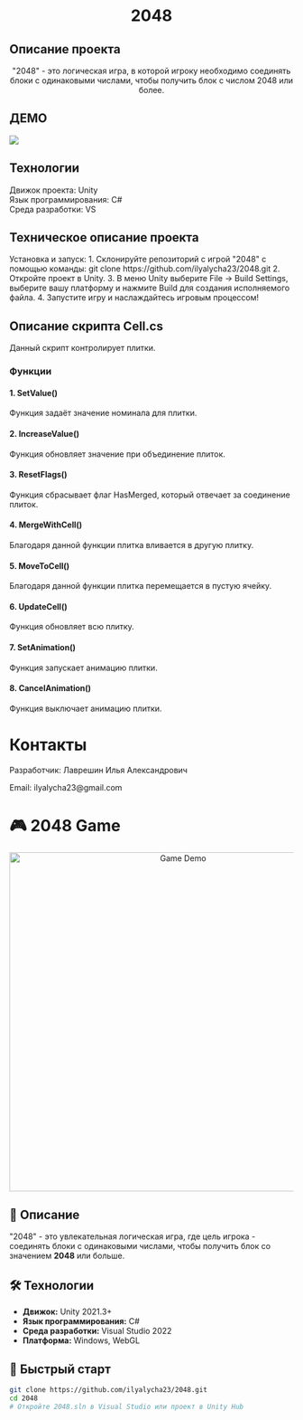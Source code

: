 <h1 align="center">2048
<h2 align="left">Описание проекта</h2>
<p align="center">"2048" - это логическая игра, в которой игроку необходимо соединять блоки с одинаковыми числами, чтобы получить блок с числом 2048 или более.<p>
<h2>ДЕМО</h2>
<img src="https://github.com/ilyalycha23/2048/blob/main/obzor.jpg"/></h1>
<h2 align="left">Технологии</h2>
<p>Движок проекта: Unity<br> 
Язык программирования: C# <br>
Среда разработки: VS
</p>
<h2 align="left">Техническое описание проекта</h2>
<p>Установка и запуск:
1.	Склонируйте репозиторий с игрой "2048" с помощью команды:
git clone https://github.com/ilyalycha23/2048.git
2.	Откройте проект в Unity.
3.	В меню Unity выберите File -> Build Settings, выберите вашу платформу и нажмите Build для создания исполняемого файла.
4.	Запустите игру и наслаждайтесь игровым процессом!
</p>
<h2 align="left">Описание скрипта Cell.cs</h2>
<p>Данный скрипт контролирует плитки.</p>
<h3 align="left">Функции</h3>
<h4>1. SetValue()</h4>
<p>Функция задаёт значение номинала для плитки.</p>
<h4>2. IncreaseValue()</h4>
<p>Функция обновляет значение при объединение плиток.</p>
<h4>3. ResetFlags()</h4>
<p>Функция сбрасывает флаг HasMerged, который отвечает за соединение плиток.</p>
<h4>4. MergeWithCell()</h4>
<p>Благодаря данной функции плитка вливается в другую плитку. </p>
<h4>5. MoveToCell()</h4>
<p>Благодаря данной функции плитка перемещается в пустую ячейку. </p>
<h4>6. UpdateCell()</h4>
<p>Функция обновляет всю плитку. </p>
<h4>7. SetAnimation()</h4>
<p>Функция запускает анимацию плитки. </p>
<h4>8. CancelAnimation()</h4>
<p>Функция выключает анимацию плитки. </p>
<h1>Контакты</h1>
<p>Разработчик: Лаврешин Илья Александрович</p>
<p>Email: ilyalycha23@gmail.com</p>


# 🎮 2048 Game

<p align="center">
  <img src="https://github.com/ilyalycha23/2048/blob/main/obzor.jpg" alt="Game Demo" width="600"/>
</p>

## 📝 Описание
"2048" - это увлекательная логическая игра, где цель игрока - соединять блоки с одинаковыми числами, чтобы получить блок со значением **2048** или больше.

## 🛠 Технологии
- **Движок:** Unity 2021.3+
- **Язык программирования:** C#
- **Среда разработки:** Visual Studio 2022
- **Платформа:** Windows, WebGL

## 🚀 Быстрый старт
```bash
git clone https://github.com/ilyalycha23/2048.git
cd 2048
# Откройте 2048.sln в Visual Studio или проект в Unity Hub
